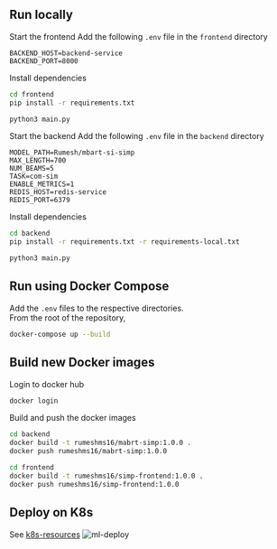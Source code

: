 ## Run locally
Start the frontend
Add the following `.env` file in the `frontend` directory
```
BACKEND_HOST=backend-service
BACKEND_PORT=8000
```
Install dependencies
```bash
cd frontend
pip install -r requirements.txt
```
```bash
python3 main.py
```
Start the backend
Add the following `.env` file in the `backend` directory
```config
MODEL_PATH=Rumesh/mbart-si-simp
MAX_LENGTH=700
NUM_BEAMS=5
TASK=com-sim
ENABLE_METRICS=1
REDIS_HOST=redis-service
REDIS_PORT=6379
```
Install dependencies
```bash
cd backend
pip install -r requirements.txt -r requirements-local.txt 
```
```bash
python3 main.py
```

## Run using Docker Compose
Add the `.env` files to the respective directories.<br>
From the root of the repository,
```bash
docker-compose up --build
```


## Build new Docker images
Login to docker hub
```bash
docker login
```
Build and push the docker images
```bash
cd backend 
docker build -t rumeshms16/mabrt-simp:1.0.0 .
docker push rumeshms16/mabrt-simp:1.0.0
```

```bash
cd frontend 
docker build -t rumeshms16/simp-frontend:1.0.0 .
docker push rumeshms16/simp-frontend:1.0.0
```

## Deploy on K8s
See [k8s-resources](k8s-resources)
![ml-deploy](https://user-images.githubusercontent.com/32504465/154938944-95257691-75e0-4775-9df1-e784d289aec7.png)

